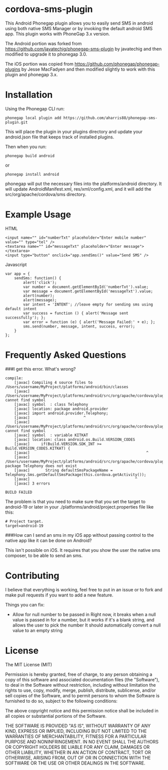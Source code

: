 cordova-sms-plugin
=====================

This Android Phonegap plugin allows you to easily send SMS in android using both native SMS Manager or by invoking the default android SMS app. This plugin works with PhoneGap 3.x version.

The Android portion was forked from https://github.com/javatechig/phonegap-sms-plugin by javatechig and then modified to upgrade it to phonegap 3.0.

The iOS portion was copied from https://github.com/phonegap/phonegap-plugins by Jesse MacFadyen and then modified slightly to work with this plugin and phonegap 3.x.

Installation
=================

Using the Phonegap CLI run:

    phonegap local plugin add https://github.com/aharris88/phonegap-sms-plugin.git

This will place the plugin in your plugins directory and update your android.json file that keeps track of installed plugins.

Then when you run:

    phonegap build android

or

    phonegap install android

phonegap will put the necessary files into the platforms/android directory. It will update AndroidManifest.xml, res/xml/config.xml, and it will add the src/org/apache/cordova/sms directory.

Example Usage
=================

HTML

    <input name="" id="numberTxt" placeholder="Enter mobile number" value="" type="tel" />
    <textarea name="" id="messageTxt" placeholder="Enter message"></textarea>
    <input type="button" onclick="app.sendSms()" value="Send SMS" />

Javascript

    var app = {
        sendSms: function() {
            alert('click');
            var number = document.getElementById('numberTxt').value;
            var message = document.getElementById('messageTxt').value;
            alert(number);
            alert(message);
            var intent = 'INTENT'; //leave empty for sending sms using default intent
            var success = function () { alert('Message sent successfully'); };
            var error = function (e) { alert('Message Failed:' + e); };
            sms.send(number, message, intent, success, error);
        }
    };

Frequently Asked Questions
=================

###I get this error. What's wrong?

    compile:
        [javac] Compiling 4 source files to /Users/username/MyProject/platforms/android/bin/classes
        [javac] /Users/username/MyProject/platforms/android/src/org/apache/cordova/plugin/sms/Sms.java:15: cannot find symbol
        [javac] symbol  : class Telephony
        [javac] location: package android.provider
        [javac] import android.provider.Telephony;
        [javac]                        ^
        [javac] /Users/username/MyProject/platforms/android/src/org/apache/cordova/plugin/sms/Sms.java:60: cannot find symbol
        [javac] symbol  : variable KITKAT
        [javac] location: class android.os.Build.VERSION_CODES
        [javac]     if(Build.VERSION.SDK_INT >= Build.VERSION_CODES.KITKAT) {
        [javac]                                                    ^
        [javac] /Users/username/MyProject/platforms/android/src/org/apache/cordova/plugin/sms/Sms.java:61: package Telephony does not exist
        [javac]       String defaultSmsPackageName = Telephony.Sms.getDefaultSmsPackage(this.cordova.getActivity());
        [javac]                                               ^
        [javac] 3 errors

    BUILD FAILED

The problem is that you need to make sure that you set the target to android-19 or later in your ./platforms/android/project.properties file like this:

    # Project target.
    target=android-19

###How can I send an sms in my iOS app without passing control to the native app like it can be done on Android?

This isn't possible on iOS. It requires that you show the user the native sms composer, to be able to send an sms.

Contributing
=================

I believe that everything is working, feel free to put in an issue or to fork and make pull requests if you want to add a new feature.

Things you can fix:
* Allow for null number to be passed in
  Right now, it breaks when a null value is passed in for a number, but it works if it's a blank string, and allows the user to pick the number
  It should automatically convert a  null value to an empty string

License
=================

The MIT License (MIT)

Permission is hereby granted, free of charge, to any person obtaining a copy of
this software and associated documentation files (the "Software"), to deal in
the Software without restriction, including without limitation the rights to
use, copy, modify, merge, publish, distribute, sublicense, and/or sell copies of
the Software, and to permit persons to whom the Software is furnished to do so,
subject to the following conditions:

The above copyright notice and this permission notice shall be included in all
copies or substantial portions of the Software.

THE SOFTWARE IS PROVIDED "AS IS", WITHOUT WARRANTY OF ANY KIND, EXPRESS OR
IMPLIED, INCLUDING BUT NOT LIMITED TO THE WARRANTIES OF MERCHANTABILITY, FITNESS
FOR A PARTICULAR PURPOSE AND NONINFRINGEMENT. IN NO EVENT SHALL THE AUTHORS OR
COPYRIGHT HOLDERS BE LIABLE FOR ANY CLAIM, DAMAGES OR OTHER LIABILITY, WHETHER
IN AN ACTION OF CONTRACT, TORT OR OTHERWISE, ARISING FROM, OUT OF OR IN
CONNECTION WITH THE SOFTWARE OR THE USE OR OTHER DEALINGS IN THE SOFTWARE.
